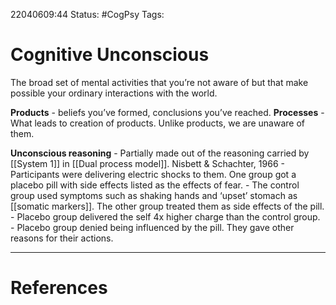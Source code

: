 22040609:44
Status:  #CogPsy 
Tags: 

# Cognitive Unconscious
The broad set of mental activities that you’re not aware of but that make possible your ordinary interactions with the world.

**Products** - beliefs you’ve formed, conclusions you’ve reached. 
**Processes** - What leads to creation of products. Unlike products, we are unaware of them.

**Unconscious reasoning** - Partially made out of the reasoning carried by [[System 1]] in [[Dual process model]]. 
	Nisbett & Schachter, 1966 - Participants were delivering electric shocks to them. One group got a placebo pill with side effects listed as the effects of fear. 
		- The control group used symptoms such as shaking hands and ‘upset’ stomach as [[somatic markers]]. The other group treated them as side effects of the pill.
		- Placebo group delivered the self 4x higher charge than the control group. 
		- Placebo group denied being influenced by the pill. They gave other reasons for their actions.

---
# References